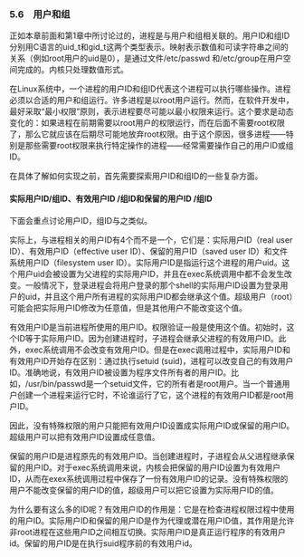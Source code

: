 ### 5.6　用户和组

正如本章前面和第1章中所讨论过的，进程是与用户和组相关联的。用户ID和组ID分别用C语言的uid_t和gid_t这两个类型表示。映射表示数值和可读字符串之间的关系（例如root用户的uid是0），是通过文件/etc/passwd 和/etc/group在用户空间完成的。内核只处理数值形式。

在Linux系统中，一个进程的用户ID和组ID代表这个进程可以执行哪些操作。进程必须以合适的用户和组运行。许多进程是以root用户运行。然而，在软件开发中，最好采取“最小权限”原则，表示进程要尽可能以最小权限来运行。这个要求是动态变化的：如果进程在前期需要以root用户的权限运行，而在后面不需要root权限了，那么它就应该在后期尽可能地放弃root权限。由于这个原因，很多进程——特别是那些需要root权限来执行特定操作的进程——经常需要操作自己的用户ID或组ID。

在具体了解如何实现之前，首先需要探索用户ID和组ID的一些复杂方面。

#### 实际用户ID/组ID、有效用户ID /组ID和保留的用户ID /组ID

下面会重点讨论用户ID，组ID与之类似。

实际上，与进程相关的用户ID有4个而不是一个，它们是：实际用户ID（real user ID）、有效用户ID（effective user ID）、保留的用户ID（saved user ID）和文件系统用户ID（filesystem user ID）。实际用户ID是指运行这个进程的用户uid。这个用户uid会被设置为父进程的实际用户ID，并且在exec系统调用中都不会发生改变。一般情况下，登录进程会将用户登录的那个shell的实际用户ID设置为登录用户的uid，并且这个用户所有进程的实际用户ID都会继承这个值。超级用户（root）可能会把实际用户ID修改为任意值，但是其他用户不能改变这个值。

有效用户ID是当前进程所使用的用户ID。权限验证一般是使用这个值。初始时，这个ID等于实际用户ID。因为创建进程时，子进程会继承父进程的有效用户ID。此外，exec系统调用不会改变有效用户ID。但是在exec调用过程中，实际用户ID和有效用户ID开始存在区别：通过执行setuid (suid)，进程可以改变自己的有效用户ID。准确地说，有效用户ID被设置为程序文件所有者的用户ID。比如，/usr/bin/passwd是一个setuid文件，它的所有者是root用户。当一个普通用户创建一个进程来运行它时，不论谁运行了它，这个进程的有效用户ID都是root用户ID。

因此，没有特殊权限的用户只能把有效用户ID设置成实际用户ID或保留的用户ID。超级用户可以把有效用户ID设置成任意值。

保留的用户ID是进程原先的有效用户ID。当创建进程时，子进程会从父进程继承保留的用户ID。对于exec系统调用来说，内核会把保留的用户ID设置为有效用户ID，从而在exex系统调用过程中保存了一份有效用户ID的记录。没有特殊权限的用户不能改变保留的用户ID的值，超级用户可以把它设置为实际用户ID的值。

为什么要有这么多的ID呢？有效用户ID的作用是：它是在检查进程权限过程中使用的用户ID。实际用户ID和保留的用户ID是作为代理或潜在用户ID值，其作用是允许非root进程在这些用户ID之间相互切换。实际用户ID是真正运行程序的有效用户id。保留的用户ID是在执行suid程序前的有效用户id。

